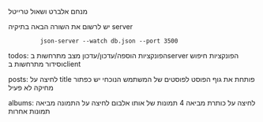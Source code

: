 מנחם אלברט ושאול טרייטל

יש לרשום את השורה הבאה בתיקיה server

             json-server --watch db.json --port 3500                                                                                                           

todos:
הפונקציות הוספה/עדכון/עדכון מצב מתרחשות בserver
הפונקציות חיפוש וסידור מתרחשות בclient

posts:
לחיצה על title פותחת את גוף הפוסט
לפוסטים של המשתמש הנוכחי יש כפתור מחיקה לא פעיל

albums:
לחיצה על כותרת מביאה 4 תמונות של אותו אלבום
לחיצה על התמונה מביאה תמונות אחרות
